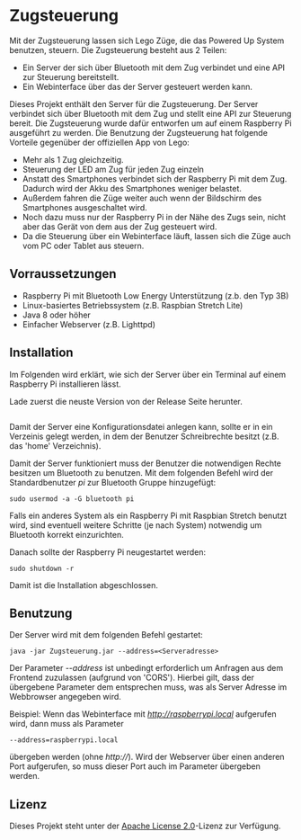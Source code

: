 # Zugsteuerung

Mit der Zugsteuerung lassen sich Lego Züge, die das Powered Up System benutzen, steuern.
Die Zugsteuerung besteht aus 2 Teilen:
- Ein Server der sich über Bluetooth mit dem Zug verbindet und eine API zur Steuerung bereitstellt.
- Ein Webinterface über das der Server gesteuert werden kann.

Dieses Projekt enthält den Server für die Zugsteuerung.
Der Server verbindet sich über Bluetooth mit dem Zug und stellt eine API zur Steuerung bereit.
Die Zugsteuerung wurde dafür entworfen um auf einem Raspberry Pi ausgeführt zu werden.
Die Benutzung der Zugsteuerung hat folgende Vorteile gegenüber der offiziellen App von Lego:
- Mehr als 1 Zug gleichzeitig.
- Steuerung der LED am Zug für jeden Zug einzeln
- Anstatt des Smartphones verbindet sich der Raspberry Pi mit dem Zug. Dadurch wird der Akku des Smartphones
weniger belastet.
- Außerdem fahren die Züge weiter auch wenn der Bildschirm des Smartphones ausgeschaltet wird.
- Noch dazu muss nur der Raspberry Pi in der Nähe des Zugs sein, nicht aber das Gerät von dem aus der Zug
gesteuert wird.
- Da die Steuerung über ein Webinterface läuft, lassen sich die Züge auch vom PC oder Tablet aus steuern.

## Vorraussetzungen
- Raspberry Pi mit Bluetooth Low Energy Unterstützung (z.b. den Typ 3B)
- Linux-basiertes Betriebssystem (z.B. Raspbian Stretch Lite)
- Java 8 oder höher
- Einfacher Webserver (z.B. Lighttpd)

## Installation

Im Folgenden wird erklärt, wie sich der Server über ein Terminal auf einem Raspberry Pi installieren lässt.

Lade zuerst die neuste Version von der Release Seite herunter.
```
```

Damit der Server eine Konfigurationsdatei anlegen kann, sollte er in ein Verzeinis gelegt werden, in dem der
Benutzer Schreibrechte besitzt (z.B. das 'home' Verzeichnis).

Damit der Server funktioniert muss der Benutzer die notwendigen Rechte besitzen um Bluetooth zu benutzen.
Mit dem folgenden Befehl wird der Standardbenutzer *pi* zur Bluetooth Gruppe hinzugefügt:
```
sudo usermod -a -G bluetooth pi
```
Falls ein anderes System als ein Raspberry Pi mit Raspbian Stretch benutzt wird, sind eventuell weitere
Schritte (je nach System) notwendig um Bluetooth korrekt einzurichten.

Danach sollte der Raspberry Pi neugestartet werden:
```
sudo shutdown -r
```
Damit ist die Installation abgeschlossen.

## Benutzung

Der Server wird mit dem folgenden Befehl gestartet:

```
java -jar Zugsteuerung.jar --address=<Serveradresse>
```
Der Parameter *--address* ist unbedingt erforderlich um Anfragen aus dem Frontend zuzulassen (aufgrund von 'CORS').
Hierbei gilt, dass der übergebene Parameter dem entsprechen muss, was als Server Adresse im Webbrowser
angegeben wird.

Beispiel: Wenn das Webinterface mit *http://raspberrypi.local* aufgerufen wird, dann muss als Parameter
```
--address=raspberrypi.local
``` 
übergeben werden (ohne *http://*).
Wird der Webserver über einen anderen Port aufgerufen, so muss dieser Port auch im Parameter übergeben werden.

## Lizenz
Dieses Projekt steht unter der [Apache License 2.0](https://spdx.org/licenses/Apache-2.0.html)-Lizenz zur Verfügung.
